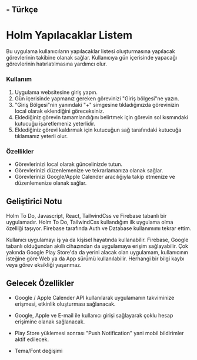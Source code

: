 ## - Türkçe

# **Holm Yapılacaklar Listem**
Bu uygulama kullanıcıların yapılacaklar listesi oluşturmasına yapılacak görevlerinin takibine olanak sağlar. Kullanıcıya gün içerisinde yapacağı görevlerinin hatırlatılmasına yardımcı olur.

### **Kullanım**

1. Uygulama websitesine giriş yapın.
2. Gün içerisinde yapmanız gereken görevinizi "Giriş bölgesi"ne yazın.
3. "Giriş Bölgesi"nin yanındaki "+" simgesine tıkladığınızda görevinizin local olarak eklendiğini göreceksiniz.
4. Eklediğiniz görevin tamamlandığını belirtmek için görevin sol kısmındaki kutucuğu işaretlemeniz yeterlidir.
5. Eklediğiniz görevi kaldırmak için kutucuğun sağ tarafındaki kutucuğa tıklamanız yeterli olur.


### **Özellikler**
- Görevlerinizi local olarak güncelinizde tutun.
- Görevlerinizi düzenlemenize ve tekrarlamanıza olanak sağlar.
- Görevlerinizi Google/Apple Calender aracılığıyla takip etmenize ve düzenlemenize olanak sağlar.

## **Geliştirici Notu**
    
Holm To Do, Javascript, React, TailwindCss ve Firebase tabanlı bir uygulamadır. Holm To Do, TailwindCss kullandığım ilk uygulama olma özelliği taşıyor. Firebase tarafında Auth ve Database kullanımımı tekrar ettim.

Kullanıcı uygulamayı iş ya da kişisel hayatında kullanabilir. Firebase, Google tabanlı olduğundan akıllı cihazından da uygulamaya erişim sağlayabilir. Çok yakında Google Play Store'da da yerini alacak olan uygulamam, kullanıcının isteğine göre Web ya da App sürümü kullanılabilir. Herhangi bir bilgi kaybı veya görev eksikliği yaşanmaz.

## **Gelecek Özellikler**

- Google / Apple Calender API kullanılarak uygulamanın takviminize erişmesi, etkinlik oluşturması sağlanacak.
- Google, Apple ve E-mail ile kullanıcı girişi sağlayarak çoklu hesap erişimine olanak sağlanacak.
- Play Store yüklemesi sonrası "Push Notification" yani mobil bildirimler aktif edilecek.

- Tema/Font değişimi